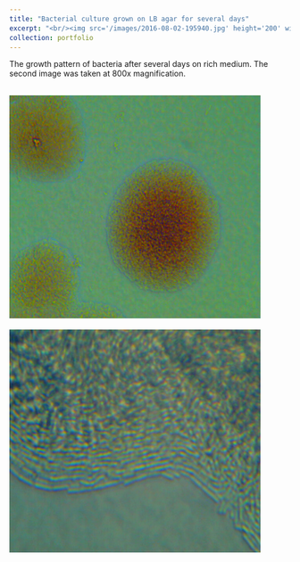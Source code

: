 ```yaml
---
title: "Bacterial culture grown on LB agar for several days"
excerpt: "<br/><img src='/images/2016-08-02-195940.jpg' height='200' width='200'>"
collection: portfolio
---
```


The growth pattern of bacteria after several days on rich medium. The second image was taken at 800x magnification.

<br/><img src='/images/2016-08-02-195940.jpg' height='400' width='450'>  
<br/>
<img src='/images/2016-08-06-205001.jpg' height='400' width='450'>

